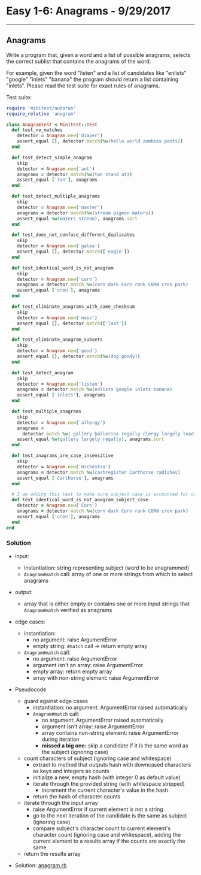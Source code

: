 
[comment]: # (anagrams.md)

# Easy 1-6: Anagrams - 9/29/2017

---
## Anagrams

Write a program that, given a word and a list of possible anagrams, selects the correct sublist that contains the anagrams of the word.

For example, given the word "listen" and a list of candidates like "enlists" "google" "inlets" "banana" the program should return a list containing "inlets". Please read the test suite for exact rules of anagrams.

Test suite:
``` ruby
require 'minitest/autorun'
require_relative 'anagram'

class AnagramTest < Minitest::Test
  def test_no_matches
    detector = Anagram.new('diaper')
    assert_equal [], detector.match(%w(hello world zombies pants))
  end

  def test_detect_simple_anagram
    skip
    detector = Anagram.new('ant')
    anagrams = detector.match(%w(tan stand at))
    assert_equal ['tan'], anagrams
  end

  def test_detect_multiple_anagrams
    skip
    detector = Anagram.new('master')
    anagrams = detector.match(%w(stream pigeon maters))
    assert_equal %w(maters stream), anagrams.sort
  end

  def test_does_not_confuse_different_duplicates
    skip
    detector = Anagram.new('galea')
    assert_equal [], detector.match(['eagle'])
  end

  def test_identical_word_is_not_anagram
    skip
    detector = Anagram.new('corn')
    anagrams = detector.match %w(corn dark Corn rank CORN cron park)
    assert_equal ['cron'], anagrams
  end

  def test_eliminate_anagrams_with_same_checksum
    skip
    detector = Anagram.new('mass')
    assert_equal [], detector.match(['last'])
  end

  def test_eliminate_anagram_subsets
    skip
    detector = Anagram.new('good')
    assert_equal [], detector.match(%w(dog goody))
  end

  def test_detect_anagram
    skip
    detector = Anagram.new('listen')
    anagrams = detector.match %w(enlists google inlets banana)
    assert_equal ['inlets'], anagrams
  end

  def test_multiple_anagrams
    skip
    detector = Anagram.new('allergy')
    anagrams =
      detector.match %w( gallery ballerina regally clergy largely leading)
    assert_equal %w(gallery largely regally), anagrams.sort
  end

  def test_anagrams_are_case_insensitive
    skip
    detector = Anagram.new('Orchestra')
    anagrams = detector.match %w(cashregister Carthorse radishes)
    assert_equal ['Carthorse'], anagrams
  end

  # I am adding this test to make sure subject case is accounted for correctly
  def test_identical_word_is_not_anagram_subject_case
    detector = Anagram.new('Corn')
    anagrams = detector.match %w(corn dark Corn rank CORN cron park)
    assert_equal ['cron'], anagrams
  end
end
```

### Solution
* input:
  - instantiation: string representing subject (word to be anagrammed)
  - `Anagram#match` call: array of one or more strings from which to select anagrams
* output:
  - array that is either empty or contains one or more input strings that `Anagram#match` verified as anagrams
* edge cases:
  - instantiation:
    + no argument: raise ArgumentError
    + empty string: `#match` call -> return empty array
  - `Anagram#match` call:
    + no argument: raise ArgumentError
    + argument isn't an array: raise ArgumentError
    + empty array: return empty array
    + array with non-string element: raise ArgumentError


* Pseudocode
  - guard against edge cases
    + instantiation: no argument: ArgumentError raised automatically
    + `Anagram#match` call:
      * no argument: ArgumentError raised automatically
      * argument isn't array: raise ArgumentError
      * array contains non-string element: raise ArgumentError during iteration
      * **missed a big one:** skip a candidate if it is the same word as the subject (ignoring case)
  - count characters of subject (ignoring case and whitespace)
    + extract to method that outputs hash with downcased characters as keys and integers as counts
    + initialize a new, empty hash (with integer 0 as default value)
    + iterate through the provided string (with whitespace stripped)
      * increment the current character's value in the hash
    + return the hash of character counts
  - iterate through the input array
    + raise ArgumentError if current element is not a string
    + go to the next iteration of the candidate is the same as subject (ignoring case)
    + compare subject's character count to current element's character count (ignoring case and whitespace), adding the current element to a results array if the counts are exactly the same
  - return the results array


* Solution: [anagram.rb](anagram.rb)
